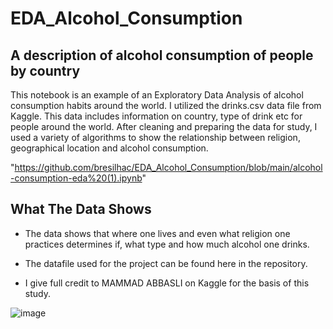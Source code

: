 # EDA_Alcohol_Consumption
## A description of alcohol consumption of people by country

This notebook is an example of an Exploratory Data Analysis of alcohol consumption habits around the world.
I utilized the drinks.csv data file from Kaggle. This data includes information on country, type of drink etc for people around the world.
After cleaning and preparing the data for study, I used a variety of algorithms to show the relationship between religion, geographical location and
alcohol consumption.

"https://github.com/bresilhac/EDA_Alcohol_Consumption/blob/main/alcohol-consumption-eda%20(1).ipynb" 

## What The Data Shows

* The data shows that where one lives and even what religion one practices determines if, what type and how much alcohol one drinks.

* The datafile used for the project can be found here in the repository.

* I give full credit to MAMMAD ABBASLI on Kaggle for the basis of this study.

![image](https://user-images.githubusercontent.com/57829083/230065221-eae198c0-4663-4d1c-9a97-bf78203e02e4.png)

